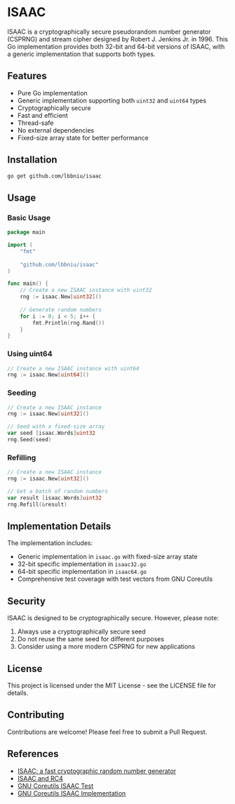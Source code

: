 # ISAAC

ISAAC is a cryptographically secure pseudorandom number generator (CSPRNG) and stream cipher designed by Robert J. Jenkins Jr. in 1996. This Go implementation provides both 32-bit and 64-bit versions of ISAAC, with a generic implementation that supports both types.

## Features

- Pure Go implementation
- Generic implementation supporting both `uint32` and `uint64` types
- Cryptographically secure
- Fast and efficient
- Thread-safe
- No external dependencies
- Fixed-size array state for better performance

## Installation

```bash
go get github.com/lbbniu/isaac
```

## Usage

### Basic Usage

```go
package main

import (
    "fmt"
    
    "github.com/lbbniu/isaac"
)

func main() {
    // Create a new ISAAC instance with uint32
    rng := isaac.New[uint32]()
    
    // Generate random numbers
    for i := 0; i < 5; i++ {
        fmt.Println(rng.Rand())
    }
}
```

### Using uint64

```go
// Create a new ISAAC instance with uint64
rng := isaac.New[uint64]()
```

### Seeding

```go
// Create a new ISAAC instance
rng := isaac.New[uint32]()

// Seed with a fixed-size array
var seed [isaac.Words]uint32
rng.Seed(seed)
```

### Refilling

```go
// Create a new ISAAC instance
rng := isaac.New[uint32]()

// Get a batch of random numbers
var result [isaac.Words]uint32
rng.Refill(&result)
```

## Implementation Details

The implementation includes:

- Generic implementation in `isaac.go` with fixed-size array state
- 32-bit specific implementation in `isaac32.go`
- 64-bit specific implementation in `isaac64.go`
- Comprehensive test coverage with test vectors from GNU Coreutils

## Security

ISAAC is designed to be cryptographically secure. However, please note:

1. Always use a cryptographically secure seed
2. Do not reuse the same seed for different purposes
3. Consider using a more modern CSPRNG for new applications

## License

This project is licensed under the MIT License - see the LICENSE file for details.

## Contributing

Contributions are welcome! Please feel free to submit a Pull Request.

## References

- [ISAAC: a fast cryptographic random number generator](http://burtleburtle.net/bob/rand/isaac.html)
- [ISAAC and RC4](http://burtleburtle.net/bob/rand/isaacafa.html)
- [GNU Coreutils ISAAC Test](https://github.com/coreutils/coreutils/blob/master/gl/tests/test-rand-isaac.c)
- [GNU Coreutils ISAAC Implementation](https://github.com/coreutils/coreutils/blob/master/gl/lib/rand-isaac.c)
